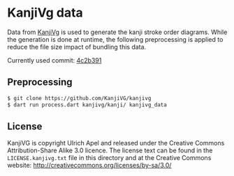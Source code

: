 # KanjiVg data

Data from [KanjiVg](https://kanjivg.tagaini.net/index.html) is used to generate the kanji stroke order diagrams. While the generation is done at runtime, the following preprocessing is applied to reduce the file size impact of bundling this data.

Currently used commit: [4c2b391](https://github.com/KanjiVG/kanjivg/tree/4c2b391f36f639002d1198a40a414e9c12bb3cff)

## Preprocessing

```sh
$ git clone https://github.com/KanjiVG/kanjivg
$ dart run process.dart kanjivg/kanji/ kanjivg_data
```

## License

KanjiVG is copyright Ulrich Apel and released under the Creative Commons Attribution-Share Alike 3.0 licence. The license text can be found in the `LICENSE.kanjivg.txt` file in this directory and at the Creative Commons website: http://creativecommons.org/licenses/by-sa/3.0/